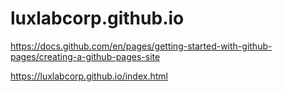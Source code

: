 # luxlabcorp.github.io

https://docs.github.com/en/pages/getting-started-with-github-pages/creating-a-github-pages-site

https://luxlabcorp.github.io/index.html
